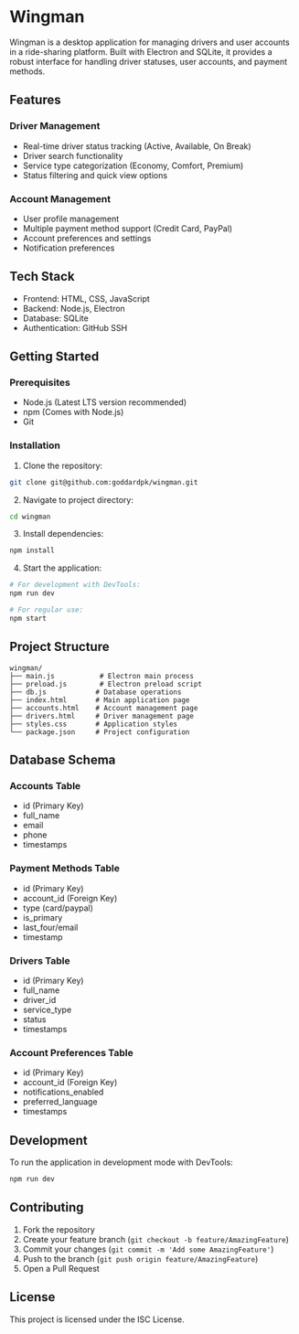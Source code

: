 # Wingman

Wingman is a desktop application for managing drivers and user accounts in a ride-sharing platform. Built with Electron and SQLite, it provides a robust interface for handling driver statuses, user accounts, and payment methods.

## Features

### Driver Management
- Real-time driver status tracking (Active, Available, On Break)
- Driver search functionality
- Service type categorization (Economy, Comfort, Premium)
- Status filtering and quick view options

### Account Management
- User profile management
- Multiple payment method support (Credit Card, PayPal)
- Account preferences and settings
- Notification preferences

## Tech Stack
- Frontend: HTML, CSS, JavaScript
- Backend: Node.js, Electron
- Database: SQLite
- Authentication: GitHub SSH

## Getting Started

### Prerequisites
- Node.js (Latest LTS version recommended)
- npm (Comes with Node.js)
- Git

### Installation

1. Clone the repository:
```bash
git clone git@github.com:goddardpk/wingman.git
```

2. Navigate to project directory:
```bash
cd wingman
```

3. Install dependencies:
```bash
npm install
```

4. Start the application:
```bash
# For development with DevTools:
npm run dev

# For regular use:
npm start
```

## Project Structure
```
wingman/
├── main.js           # Electron main process
├── preload.js        # Electron preload script
├── db.js            # Database operations
├── index.html       # Main application page
├── accounts.html    # Account management page
├── drivers.html     # Driver management page
├── styles.css       # Application styles
└── package.json     # Project configuration
```

## Database Schema

### Accounts Table
- id (Primary Key)
- full_name
- email
- phone
- timestamps

### Payment Methods Table
- id (Primary Key)
- account_id (Foreign Key)
- type (card/paypal)
- is_primary
- last_four/email
- timestamp

### Drivers Table
- id (Primary Key)
- full_name
- driver_id
- service_type
- status
- timestamps

### Account Preferences Table
- id (Primary Key)
- account_id (Foreign Key)
- notifications_enabled
- preferred_language
- timestamps

## Development

To run the application in development mode with DevTools:
```bash
npm run dev
```

## Contributing

1. Fork the repository
2. Create your feature branch (`git checkout -b feature/AmazingFeature`)
3. Commit your changes (`git commit -m 'Add some AmazingFeature'`)
4. Push to the branch (`git push origin feature/AmazingFeature`)
5. Open a Pull Request

## License

This project is licensed under the ISC License.
